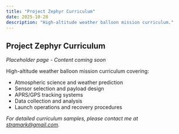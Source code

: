 ```yaml
---
title: "Project Zephyr Curriculum"
date: 2025-10-28
description: "High-altitude weather balloon mission curriculum."
---
```


## Project Zephyr Curriculum

*Placeholder page - Content coming soon*

High-altitude weather balloon mission curriculum covering:
- Atmospheric science and weather prediction
- Sensor selection and payload design
- APRS/GPS tracking systems
- Data collection and analysis
- Launch operations and recovery procedures

*For detailed curriculum samples, please contact me at [stramark@gmail.com](mailto:stramark@gmail.com).*
